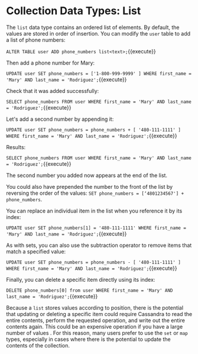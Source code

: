 # Collection Data Types: List

The `list` data type contains an ordered list of elements. By default, the values are stored in order of insertion. You can modify the `user` table to add a list of phone numbers:

`ALTER TABLE user ADD phone_numbers list<text>;`{{execute}}

Then add a phone number for Mary: 

`UPDATE user SET phone_numbers = ['1-800-999-9999' ]
  WHERE first_name = 'Mary' AND last_name = 'Rodriguez';`{{execute}}
  
Check that it was added successfully:

`SELECT phone_numbers FROM user WHERE
  first_name = 'Mary' AND last_name = 'Rodriguez';`{{execute}}

Let's add a second number by appending it:

`UPDATE user SET phone_numbers =
  phone_numbers + [ '480-111-1111' ]
  WHERE first_name = 'Mary' AND last_name = 'Rodriguez';`{{execute}}

Results:
  
`SELECT phone_numbers FROM user WHERE
  first_name = 'Mary' AND last_name = 'Rodriguez';`{{execute}}

The second number you added now appears at the end of the list.

You could also have prepended the number to the front of the list by reversing the order of the values: `SET phone_numbers = [‘4801234567'] + phone_numbers`.

You can replace an individual item in the list when you reference it by its index:

`UPDATE user SET phone_numbers[1] = '480-111-1111'
  WHERE first_name = 'Mary' AND last_name = 'Rodriguez';`{{execute}}

As with sets, you can also use the subtraction operator to remove items that match a specified value:

`UPDATE user SET phone_numbers =
  phone_numbers - [ '480-111-1111' ]
  WHERE first_name = 'Mary' AND last_name = 'Rodriguez';`{{execute}}

Finally, you can delete a specific item directly using its index:

`DELETE phone_numbers[0] from user WHERE
  first_name = 'Mary' AND last_name = 'Rodriguez';`{{execute}}

Because a `list` stores values according to position, there is the potential that updating or deleting a specific item could require Cassandra to read the entire contents, perform the requested operation, and write out the entire contents again. This could be an expensive operation if you have a large number of values . For this reason, many users prefer to use the `set` or `map` types, especially in cases where there is the potential to update the contents of the collection.
